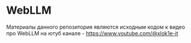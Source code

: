 # WebLLM 
Материалы данного репозитория являются исходным кодом к видео про WebLLM на ютуб канале - https://www.youtube.com/@xlok1e-it
